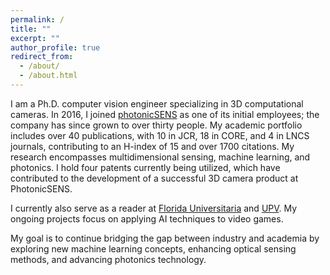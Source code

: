 ```yaml
---
permalink: /
title: ""
excerpt: ""
author_profile: true
redirect_from: 
  - /about/
  - /about.html
---
```


I am a Ph.D. computer vision engineer specializing in 3D computational cameras. In 2016, I joined [photonicSENS](https://photonicsens.com/) as one of its initial employees; the company has since grown to over thirty people.
My academic portfolio includes over 40 publications, with 10 in JCR, 18 in CORE, and 4 in LNCS journals, contributing to an H-index of 15 and over 1700 citations. My research encompasses multidimensional sensing, machine learning, and photonics. I hold four patents currently being utilized, which have contributed to the development of a successful 3D camera product at PhotonicSENS.

I currently also serve as a reader at [Florida Universitaria](https://www.floridauniversitaria.es/) and [UPV](https://www.upv.es/). My ongoing projects focus on applying AI techniques to video games.

My goal is to continue bridging the gap between industry and academia by exploring new machine learning concepts, enhancing optical sensing methods, and advancing photonics technology.